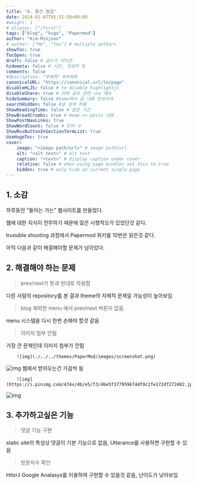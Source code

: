 ```yaml
---
title: "4. 중간 점검"
date: 2024-01-07T05:52:58+09:00
#weight: 1
# aliases: ["/first"]
tags: ["blog", "hugo", "Papermod"]
author: "Kim-Minjoon"
# author: ["Me", "You"] # multiple authors
showToc: true
TocOpen: true
draft: false # 글쓰기 아이콘
hidemeta: false # 시간, 작성자 등 
comments: false
#description: "부제목" #부제목
canonicalURL: "https://canonical.url/to/page"
disableHLJS: false # to disable highlightjs
disableShare: true # 아래 공유 관련 sns 메뉴 
hideSummary: false #home에서 글 내용 안보이게
searchHidden: false #글 검색 허용
ShowReadingTime: false # 읽은 시간
ShowBreadCrumbs: true # Home >> posts 내용
ShowPostNavLinks: true
ShowWordCount: false # 단어 수
ShowRssButtonInSectionTermList: true
UseHugoToc: true
cover:
    image: "<image path/url>" # image path/url
    alt: "<alt text>" # alt text
    caption: "<text>" # display caption under cover
    relative: false # when using page bundles set this to true
    hidden: true # only hide on current single page
---
```


## 1. 소감
하루동안 "돌아는 가는" 웹사이트를 만들었다. 

웹에 대한 지식이 전무하기 때문에 많은 시행착오가 있었던것 같다. 

truouble shooting 과정에서 Papermod 위키를 10번은 읽은것 같다.

아직 다음과 같이 해결해야할 문제가 남아있다.

## 2. 해결해야 하는 문제
>prev/next가 뜻과 반대로 작용함

다른 사람의 repository를 본 결과 theme의 자체적 문제일 가능성이 높아보임

> blog 제외한 menu 에서 prev/next 버튼이 없음

menu 시스템을 다시 한번 손봐야 할것 같음

> 이미지 첨부 안됨

가장 큰 문제인데 이미지 첨부가 안됨
```
    ![img](./../../themes/PaperMod/images/screenshot.png)
```
![img](./../../themes/PaperMod/images/screenshot.png)
웹에서 받아오는건 가끔씩 됨
```
    ![img](https://i.pinimg.com/474x/4b/e5/f3/4be5f377959674df9c2fe172df272482.jpg)
```
![img](https://i.pinimg.com/474x/4b/e5/f3/4be5f377959674df9c2fe172df272482.jpg)
## 3. 추가하고싶은 기능

> 댓글 기능 구현

static site의 특성상 댓글이 기본 기능으로 없음, Utterance를 사용하면 구현할 수 있음


> 방문자수 확인

Hits나 Google Analasys를 이용하여 구현할 수 있을것 같음, 난이도가 낮아보임
